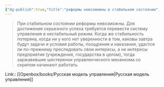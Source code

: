```yaml
---
{"dg-publish":true,"title":"реформы невозможны в стабильном состоянии","tags":["quotes"],"date":"2023-11-13T14:39:22+04:00","modified_at":"2024-01-24T10:21:13+03:00","aliases":"реформы невозможны в стабильном состоянии","dg-path":"/quotes/202311131439.md","permalink":"/quotes/202311131439/","dgPassFrontmatter":true}
---
```



> При стабильном состоянии реформы невозможны. Для достижения серьезного успеха требуется перевести систему управления в нестабильный режим. Когда же стабильность потеряна, когда ни у кого нет уверенности в том, каковы завтра будут задачи и условия работы, поощрения и наказания, удастся ли по-прежнему преследовать свои интересы, а не интересы предприятия (учреждения, государства в целом), тогда заржавевшие шестеренки управленческого механизма со скрипом начинают работать.

Link:: [[Openbox/books/Русская модель управления\|Русская модель управления]]
